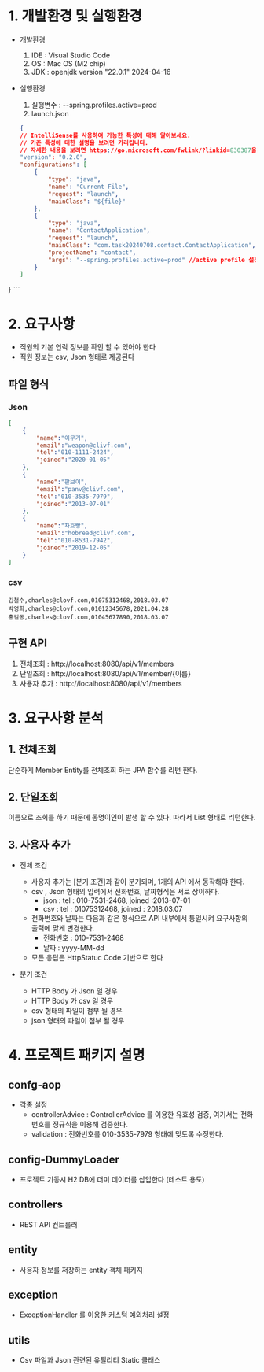 # 1. 개발환경 및 실행환경
+ 개발환경
    1. IDE : Visual Studio Code
    2. OS : Mac OS (M2 chip)
    3. JDK : openjdk version "22.0.1" 2024-04-16

+ 실행환경
    1. 실행변수 : --spring.profiles.active=prod
    2. launch.json
    ```json
    {
    // IntelliSense를 사용하여 가능한 특성에 대해 알아보세요.
    // 기존 특성에 대한 설명을 보려면 가리킵니다.
    // 자세한 내용을 보려면 https://go.microsoft.com/fwlink/?linkid=830387을(를) 방문하세요.
    "version": "0.2.0",
    "configurations": [
        {
            "type": "java",
            "name": "Current File",
            "request": "launch",
            "mainClass": "${file}"
        },
        {
            "type": "java",
            "name": "ContactApplication",
            "request": "launch",
            "mainClass": "com.task20240708.contact.ContactApplication",
            "projectName": "contact",
            "args": "--spring.profiles.active=prod" //active profile 설정
        }
    ]
}
    ```
# 2. 요구사항
+ 직원의 기본 연락 정보를 확인 할 수 있어야 한다
+ 직원 정보는 csv, Json 형태로 제공된다
## 파일 형식
### Json
```json
[
    {
        "name":"이무기",
        "email":"weapon@clivf.com",
        "tel":"010-1111-2424",
        "joined":"2020-01-05"
    },
    {
        "name":"판브이",
        "email":"panv@clivf.com",
        "tel":"010-3535-7979",
        "joined":"2013-07-01"
    },
    {
        "name":"차호빵",
        "email":"hobread@clivf.com",
        "tel":"010-8531-7942",
        "joined":"2019-12-05"
    }
]
```
### csv
```csv
김철수,charles@clovf.com,01075312468,2018.03.07
박영희,charles@clovf.com,01012345678,2021.04.28
홍길동,charles@clovf.com,01045677890,2018.03.07
```
## 구현 API
1. 전체조회 : http://localhost:8080/api/v1/members
2. 단일조회 : http://localhost:8080/api/v1/member/{이름}
3. 사용자 추가 : http://localhost:8080/api/v1/members

# 3. 요구사항 분석
## 1. 전체조회
단순하게 Member Entity를 전체조회 하는 JPA 함수를 리턴 한다.
## 2. 단일조회
이름으로 조회를 하기 때문에 동명이인이 발생 할 수 있다. 따라서 List 형태로 리턴한다.
## 3. 사용자 추가
+ 전체 조건
    + 사용자 추가는 [분기 조건]과 같이 분기되며, 1개의 API 에서 동작해야 한다.
    + csv , Json 형태의 입력에서 전화번호, 날짜형식은 서로 상이하다.
        + json : tel : 010-7531-2468, joined :2013-07-01
        + csv : tel : 01075312468, joined : 2018.03.07
    + 전화번호와 날짜는 다음과 같은 형식으로 API 내부에서 통일시켜 요구사항의 출력에 맞게 변경한다.
        + 전화번호 : 010-7531-2468
        + 날짜 : yyyy-MM-dd
    + 모든 응답은 HttpStatuc Code 기반으로 한다


+ 분기 조건
    + HTTP Body 가 Json 일 경우
    + HTTP Body 가 csv 일 경우
    + csv 형태의 파일이 첨부 될 경우
    + json 형태의 파일이 첨부 될 경우


# 4. 프로젝트 패키지 설명
## confg-aop
+ 각종 설정
    + controllerAdvice : ControllerAdvice 를 이용한 유효성 검증, 여기서는 전화번호를 정규식을 이용해 검증한다.
    + validation : 전화번호를 010-3535-7979 형태에 맞도록 수정한다.
## config-DummyLoader
 + 프로젝트 기동시 H2 DB에 더미 데이터를 삽입한다 (테스트 용도)
## controllers
 + REST API 컨트롤러
## entity
 + 사용자 정보를 저장하는 entity 객체 패키지
## exception
 + ExceptionHandler 를 이용한 커스텀 예외처리 설정
## utils
 + Csv 파일과 Json 관련된 유틸리티 Static 클래스
